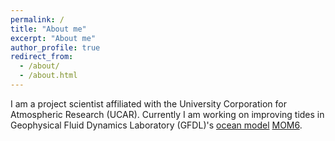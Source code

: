 ```yaml
---
permalink: /
title: "About me"
excerpt: "About me"
author_profile: true
redirect_from: 
  - /about/
  - /about.html
---
```

I am a project scientist affiliated with the University Corporation for Atmospheric Research (UCAR). Currently I am working on improving tides in Geophysical Fluid Dynamics Laboratory (GFDL)'s [ocean model](https://www.gfdl.noaa.gov/ocean-model/) [MOM6](https://github.com/NOAA-GFDL/MOM6). 